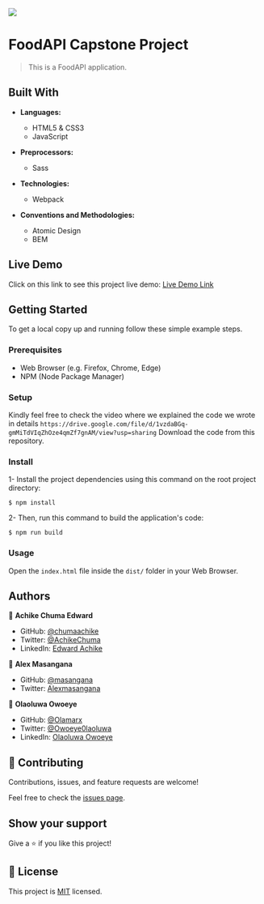 ![](https://img.shields.io/badge/Microverse-blueviolet)

# FoodAPI Capstone Project

> This is a FoodAPI application.


## Built With

- **Languages:**
  - HTML5 & CSS3
  - JavaScript

- **Preprocessors:**
  - Sass

- **Technologies:**
  - Webpack

- **Conventions and Methodologies:**
  - Atomic Design
  - BEM

## Live Demo
Click on this link to see this project live demo: [Live Demo Link](https://masangana.github.io/capstone-project/dist
)

## Getting Started

To get a local copy up and running follow these simple example steps.

### Prerequisites

- Web Browser (e.g. Firefox, Chrome, Edge)
- NPM (Node Package Manager)

### Setup
Kindly feel free to check the video where we explained the code we wrote in details `https://drive.google.com/file/d/1vzdaBGq-gmMiTdVIqZhOze4qmZf7gnAM/view?usp=sharing`
Download the code from this repository.

### Install

1- Install the project dependencies using this command on the root project directory:

```console
$ npm install
```

2- Then, run this command to build the application's code:

```console
$ npm run build
```

### Usage

Open the ``index.html`` file inside the ``dist/`` folder in your Web Browser.

## Authors

👤 **Achike Chuma Edward**

- GitHub: [@chumaachike](https://github.com/chumaachike)
- Twitter: [@AchikeChuma](https://twitter.com/AchikeChuma)
- LinkedIn: [Edward Achike](https://www.linkedin.com/in/edward-achike-903432111/)

👤 **Alex Masangana**

- GitHub: [@masangana](https://github.com/masangana)
- Twitter: [Alexmasangana](https://twitter.com/alexmasangana)


👤 **Olaoluwa Owoeye**

- GitHub: [@Olamarx](https://github.com/Olamarx)
- Twitter: [@Owoeye0laoluwa](https://twitter.com/Owoeye0laoluwa)
- LinkedIn: [Olaoluwa Owoeye](https://www.linkedin.com/in/olaoluwa-owoeye-617702162/)



## 🤝 Contributing

Contributions, issues, and feature requests are welcome!

Feel free to check the [issues page](../../issues/).

## Show your support

Give a ⭐️ if you like this project!

## 📝 License

This project is [MIT](./MIT.md) licensed.
